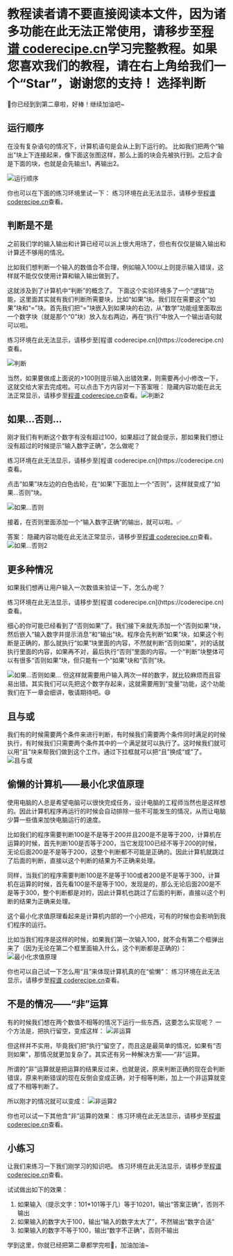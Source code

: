 <notice>教程读者请不要直接阅读本文件，因为诸多功能在此无法正常使用，请移步至[程谱 coderecipe.cn](https://coderecipe.cn)学习完整教程。如果您喜欢我们的教程，请在右上角给我们一个“Star”，谢谢您的支持！</notice>
选择判断
======

🌟你已经到到第二章啦，好棒！继续加油吧~

运行顺序
------
在没有复杂语句的情况下，计算机语句是会从上到下运行的。
比如我们把两个“输出”块上下连接起来，像下面这张图这样，那么上面的块会先被执行到。之后才会是下面的块，也就是会先输出1，再输出2。

![运行顺序](Pic1.png)

你也可以在下面的练习环境里试一下：
<lab lang="blocks" parameters="logic=false&math=false&loops=false&lists=false&color=false&variables=false&functions=false&text=false&name=chapter2lab1">
  <notice>练习环境在此无法显示，请移步至[程谱 coderecipe.cn](https://coderecipe.cn)查看。</notice>
</lab>

判断是不是
------
之前我们学的输入输出和计算已经可以派上很大用场了，但也有仅仅是输入输出和计算还不够用的情况。

比如我们想判断一个输入的数值合不合理，例如输入100以上则提示输入错误，这样就不能仅仅使用计算和输入输出做到了。

<!-- 比如当我们想做一个分数换算程序，将0到100的分数乘以1.5换算为0到150分。例如输入80分，输出就会是120分。

如果使用者每次输入的分数都正确，那这个程序没有什么问题，但如果使用者输入了一个错误的数字，比如在8之后多输入了一个0，成了800分，这样输出就会是1200分了。这显然是不合理的，而有没有办法可以判断出这种低于0或者高于100的情况呢？ -->

这就涉及到了计算机中“判断”的概念了。
下面这个实验环境多了一个“逻辑”功能，这里面其实就有我们判断所需要块，比如“如果”块。我们现在需要这个“如果”块和“=”块。首先我们把“=”块嵌入到如果块的右边，从“数学”功能组里面取出一个数字块（就是那个“0”块）放入左右两边，再在“执行”中放入一个输出语句就可以啦。

<lab lang="blocks" parameters="loops=false&lists=false&color=false&variables=false&functions=false&text=false&name=chapter2lab2">
  <notice>练习环境在此无法显示，请移步至[程谱 coderecipe.cn](https://coderecipe.cn)查看。</notice>
</lab>

![判断](Pic2.png)

当然，如果要做成上面说的>100则提示输入出错效果，则需要再小小修改一下，这就交给大家去完成啦。可以点击下方内容对一下答案哦：
<cr type="hidden"><notice>隐藏内容功能在此无法正常显示，请移步至[程谱 coderecipe.cn](https://coderecipe.cn)查看。</notice>![判断2](Pic3.png)</cr>

如果…否则…
------
刚才我们有判断这个数字有没有超过100，如果超过了就会提示，那如果我们想让没有超过的时候提示“输入数字正确”，怎么做呢？

<lab lang="blocks" parameters="loops=false&lists=false&color=false&variables=false&functions=false&text=false&name=chapter2lab3">
  <notice>练习环境在此无法显示，请移步至[程谱 coderecipe.cn](https://coderecipe.cn)查看。</notice>
</lab>

点击“如果”块左边的白色齿轮，在“如果”下面加上一个“否则”，这样就变成了“如果…否则”块。

![如果…否则](Pic4.png)

接着，在否则里面添加一个“输入数字正确”的输出，就可以啦。✅

答案：
<cr type="hidden"><notice>隐藏内容功能在此无法正常显示，请移步至[程谱 coderecipe.cn](https://coderecipe.cn)查看。</notice>![如果…否则2](Pic5.png)</cr>

更多种情况
------
如果我们想再让用户输入一次数值来验证一下，怎么办呢？

<lab lang="blocks" parameters="loops=false&lists=false&color=false&functions=false&text=false&name=chapter2lab4">
  <notice>练习环境在此无法显示，请移步至[程谱 coderecipe.cn](https://coderecipe.cn)查看。</notice>
</lab>

细心的你可能已经看到了“否则如果”了。我们接下来就先添加一个“否则如果”块，然后嵌入“输入数字并提示消息”和“输出”块。程序会先判断“如果”块，如果这个判断是正确的，那么就执行“如果”块里面的内容，不然就判断“否则如果”，对的话就执行里面的内容，如果再不对，最后执行“否则”里面的内容。一个“判断”块整体可以有很多“否则如果”块，但只能有一个“如果”块和“否则”块。

![如果…否则如果…](Pic6.png)
但这样就需要用户输入两次一样的数字，就比较麻烦而且容易出错。其实我们可以先把这个数字存起来，这就需要用到“变量”功能，这个功能我们在下一章会细讲，敬请期待吧。😄

且与或
------
我们有的时候需要两个条件来进行判断，有时候我们需要两个条件同时满足的时候执行，有时候我们只需要两个条件其中的一个满足就可以执行了。这时候我们就可以用“且”块来帮我们做到这个工作。通过下拉框就可以把“且”换成“或”了。
![且与或](Pic7.png)

偷懒的计算机——最小化求值原理
------
使用电脑的人总是希望电脑可以很快完成任务，设计电脑的工程师当然也是这样想的。因此计算机程序再运行的时候会自动排除一些不可能发生的情况，从而让电脑少算一些值来加快电脑运行的速度。

比如我们的程序需要判断100是不是等于200并且200是不是等于200，计算机在运算的时候，首先判断100是否等于200，当它发现100已经不等于200的时候，无论后面200是不是等于200，这整个判断都不可能是正确的。因此计算机就跳过了后面的判断，直接以这个判断的结果为不正确来处理。

同样，当我们的程序需要判断100是不是等于100或者200是不是等于300，计算机在运算的时候，首先看100是不是等于100，发现是的，那么无论后面200是不是等于300，整个判断都是对的，因此计算机也跳过了后面的判断，直接以这个判断的结果为正确来处理。

这个最小化求值原理看起来是计算机内部的一个小把戏，可有的时候也会影响到我们程序的运行。

比如当我们程序是这样的时候，如果我们第一次输入100，就不会有第二个框弹出来了（因为无论在第二个框里面输入什么，这个判断都是正确的）：
![最小化求值原理](Pic8.png)

你也可以自己试一下怎么用“且”来体现计算机真的在“偷懒”：
<lab lang="blocks" parameters="loops=false&lists=false&color=false&variables=false&functions=false&text=false&name=chapter2lab5">
  <notice>练习环境在此无法显示，请移步至[程谱 coderecipe.cn](https://coderecipe.cn)查看。</notice>
</lab>

不是的情况——“非”运算
------
有的时候我们想在两个数值不相等的情况下运行一些东西，这要怎么实现呢？
一个方法是，把执行留空，变成这样：
![非运算](Pic9.png)

但这样并不实用，毕竟我们把“执行”留空了，而且这是最简单的情况，如果有“否则如果”，那情况就更加复杂了。其实还有另一种解决方案——“非”运算。

所谓的“非”运算就是把运算的结果反过来，也就是说，原来判断正确的现在会判断错误，原来判断错误的现在反倒会变成正确，对于相等判断，加上一个非运算就变成了不相等判断了。

所以刚才的情况就可以变成：
![非运算2](Pic10.png)

你也可以试一下其他含“非”运算的效果：
<lab lang="blocks" parameters="loops=false&lists=false&color=false&variables=false&functions=false&text=false&name=chapter2lab6">
  <notice>练习环境在此无法显示，请移步至[程谱 coderecipe.cn](https://coderecipe.cn)查看。</notice>
</lab>

小练习
------
让我们来练习一下我们刚学习的知识吧。
<lab lang="blocks" parameters="loops=false&lists=false&color=false&variables=false&functions=false&text=false&name=chapter2lab7">
  <notice>练习环境在此无法显示，请移步至[程谱 coderecipe.cn](https://coderecipe.cn)查看。</notice>
</lab>

试试做出如下的效果：

1. 如果输入（提示文字：101*101等于几）等于10201，输出“答案正确”，否则不输出
2. 如果输入的数字大于100，输出“输入的数字太大了”，不然输出“数字合适”
3. 如果输入的数字不等于100，输出“数字不正确”，否则不输出

学到这里，你就已经把第二章都学完啦👏，加油加油~
